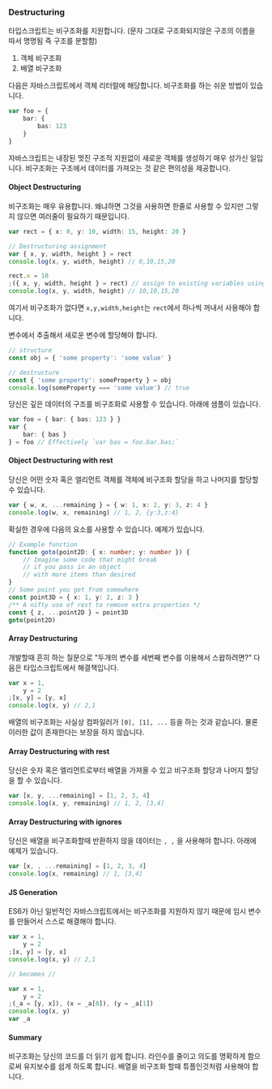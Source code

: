 ### Destructuring

타입스크립트는 비구조화를 지원합니다. (문자 그대로 구조화되지않은 구조의 이름을 따서 명명됨 즉 구조를 분할함)

1. 객체 비구조화
1. 배열 비구조화

다음은 자바스크립트에서 객체 리터럴에 해당합니다. 비구조화를 하는 쉬운 방법이 있습니다.

```ts
var foo = {
    bar: {
        bas: 123
    }
}
```

자바스크립트는 내장된 멋진 구조적 지원없이 새로운 객체를 생성하기 매우 성가신 일입니다. 비구조화는 구조에서 데이터를 가져오는 것 같은 편의성을 제공합니다.

#### Object Destructuring

비구조화는 매우 유용합니다. 왜냐하면 그것을 사용하면 한줄로 사용할 수 있지만 그렇지 않으면 여러줄이 필요하기 때문입니다.

```ts
var rect = { x: 0, y: 10, width: 15, height: 20 }

// Destructuring assignment
var { x, y, width, height } = rect
console.log(x, y, width, height) // 0,10,15,20

rect.x = 10
;({ x, y, width, height } = rect) // assign to existing variables using outer parentheses
console.log(x, y, width, height) // 10,10,15,20
```

여기서 비구조화가 없다면 `x,y,width,height`는 `rect`에서 하나씩 꺼내서 사용해야 합니다.

변수에서 추출해서 새로운 변수에 할당해야 합니다.

```ts
// structure
const obj = { 'some property': 'some value' }

// destructure
const { 'some property': someProperty } = obj
console.log(someProperty === 'some value') // true
```

당신은 깊은 데이터의 구조를 비구조화로 사용할 수 있습니다. 아래에 샘플이 있습니다.

```ts
var foo = { bar: { bas: 123 } }
var {
    bar: { bas }
} = foo // Effectively `var bas = foo.bar.bas;`
```

#### Object Destructuring with rest

당신은 어떤 숫자 혹은 엘리먼트 객체를 객체에 비구조화 할당을 하고 나머지를 할당할 수 있습니다.

```ts
var { w, x, ...remaining } = { w: 1, x: 2, y: 3, z: 4 }
console.log(w, x, remaining) // 1, 2, {y:3,z:4}
```

확실한 경우에 다음의 요소를 사용할 수 있습니다. 예제가 있습니다.

```ts
// Example function
function goto(point2D: { x: number; y: number }) {
    // Imagine some code that might break
    // if you pass in an object
    // with more items than desired
}
// Some point you get from somewhere
const point3D = { x: 1, y: 2, z: 3 }
/** A nifty use of rest to remove extra properties */
const { z, ...point2D } = point3D
goto(point2D)
```

#### Array Destructuring

개발할때 흔히 하는 질문으로 "두개의 변수를 세번째 변수를 이용해서 스왑하려면?" 다음은 타입스크립트에서 해결책입니다.

```ts
var x = 1,
    y = 2
;[x, y] = [y, x]
console.log(x, y) // 2,1
```

배열의 비구조화는 사실상 컴파일러가 `[0], [1], ...` 등을 하는 것과 같습니다. 물론 이러한 값이 존재한다는 보장을 하지 않습니다.

#### Array Destructuring with rest

당신은 숫자 혹은 엘리먼트로부터 배열을 가져올 수 있고 비구조화 할당과 나머지 할당을 할 수 있습니다.

```ts
var [x, y, ...remaining] = [1, 2, 3, 4]
console.log(x, y, remaining) // 1, 2, [3,4]
```

#### Array Destructuring with ignores

당신은 배열을 비구조화할때 반환하지 않을 데이터는 `, ,` 을 사용해야 합니다. 아래에 예제가 있습니다.

```ts
var [x, , ...remaining] = [1, 2, 3, 4]
console.log(x, remaining) // 1, [3,4]
```

#### JS Generation

ES6가 아닌 일반적인 자바스크립트에서는 비구조화를 지원하지 않기 때문에 임시 변수를 만들어서 스스로 해결해야 합니다.

```ts
var x = 1,
    y = 2
;[x, y] = [y, x]
console.log(x, y) // 2,1

// becomes //

var x = 1,
    y = 2
;(_a = [y, x]), (x = _a[0]), (y = _a[1])
console.log(x, y)
var _a
```

#### Summary

비구조화는 당신의 코드를 더 읽기 쉽게 합니다. 라인수를 줄이고 의도를 명확하게 함으로써 유지보수를 쉽게 하도록 합니다. 배열을 비구조화 할때 튜플인것처럼 사용해야 합니다.
